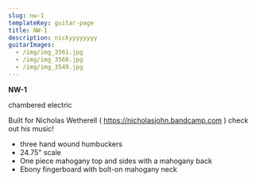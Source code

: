 ```yaml
---
slug: nw-1
templateKey: guitar-page
title: NW-1
description: nickyyyyyyyy
guitarImages:
  - /img/img_3561.jpg
  - /img/img_3560.jpg
  - /img/img_3549.jpg
---
```

**NW-1**

chambered electric

Built for Nicholas Wetherell ( https://nicholasjohn.bandcamp.com ) check out his music!

* three hand wound humbuckers
* 24.75" scale
* One piece mahogany top and sides with a mahogany back
* Ebony fingerboard with bolt-on mahogany neck
